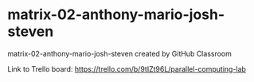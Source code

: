 # matrix-02-anthony-mario-josh-steven
matrix-02-anthony-mario-josh-steven created by GitHub Classroom

Link to Trello board:   https://trello.com/b/9tIZt96L/parallel-computing-lab
